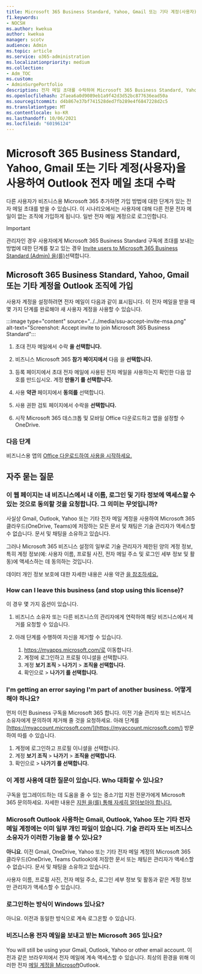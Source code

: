 ```yaml
---
title: Microsoft 365 Business Standard, Yahoo, Gmail 또는 기타 계정(사용자)을 사용하여 Outlook 전자 메일 초대 수락
f1.keywords:
- NOCSH
ms.author: kwekua
author: kwekua
manager: scotv
audience: Admin
ms.topic: article
ms.service: o365-administration
ms.localizationpriority: medium
ms.collection:
- Adm_TOC
ms.custom:
- AdminSurgePortfolio
description: 전자 메일 초대를 수락하여 Microsoft 365 Business Standard, Yahoo, Gmail 또는 Outlook 사용하여 조직에 가입합니다.
ms.openlocfilehash: 2faea6a0d9089eb1a9f42d3d52bc877636ead50a
ms.sourcegitcommit: d4b867e37bf741528ded7fb289e4f6847228d2c5
ms.translationtype: MT
ms.contentlocale: ko-KR
ms.lasthandoff: 10/06/2021
ms.locfileid: "60196124"
---
```

# <a name="accept-an-email-invitation-to-a-microsoft-365-business-standard-subscription-organization-using-an-outlook-yahoo-gmail-or-other-account-user"></a>Microsoft 365 Business Standard, Yahoo, Gmail 또는 기타 계정(사용자)을 사용하여 Outlook 전자 메일 초대 수락

다른 사용자가 비즈니스용 Microsoft 365 추가하면 가입 방법에 대한 단계가 있는 전자 메일 초대를 받을 수 있습니다. 이 시나리오에서는 사용자에 대해 다른 전문 전자 메일이 없는 조직에 가입하게 됩니다. 일반 전자 메일 계정으로 로그인합니다.

> [!IMPORTANT]
> 관리자인 경우 사용자에게 Microsoft 365 Business Standard 구독에 초대를 보내는 방법에 대한 단계를 찾고 있는 경우 [Invite users to Microsoft 365 Business Standard (Admin) 을(를)](admin-invite-business-standard.md)선택합니다.

## <a name="join-a-microsoft-365-business-standard-organization-using-an-outlook-yahoo-gmail-or-other-account"></a>Microsoft 365 Business Standard, Yahoo, Gmail 또는 기타 계정을 Outlook 조직에 가입

사용자 계정을 설정하려면 전자 메일이 다음과 같이 표시됩니다. 이 전자 메일을 받을 때 몇 가지 단계를 완료해야 새 사용자 계정을 사용할 수 있습니다.

:::image type="content" source="../../media/ssu-accept-invite-msa.png" alt-text="Screenshot: Accept invite to join Microsoft 365 Business Standard":::

1. 초대 전자 메일에서 수락 **을 선택합니다.**

2. 비즈니스 Microsoft 365 **참가 페이지에서** 다음 을 **선택합니다.**

3. 등록 페이지에서 초대 전자 메일에 사용된 전자 메일을 사용하는지 확인한 다음 암호를 만드십시오. 계정 **만들기 를 선택합니다.**

4. 사용 **약관** 페이지에서 **동의를** 선택합니다.

5. 사용 권한 검토 페이지에서 수락을 **선택합니다.**

6. 시작 Microsoft 365 데스크톱 및 모바일 Office 다운로드하고 앱을 설정할 수 OneDrive.

### <a name="next-steps"></a>다음 단계

비즈니스용 앱의 [Office 다운로드하여 사용을 시작하세요.](https://support.microsoft.com/office/install-office-apps-from-office-365-dcf2d841-dac7-455b-9a77-fc8f7ee92702)

## <a name="frequently-asked-questions"></a>자주 묻는 질문

### <a name="the-webpage-is-asking-me-to-agree-that-my-business-has-access-to-my-name-sign-in-and-other-information--what-does-that-mean"></a>이 웹 페이지는 내 비즈니스에서 내 이름, 로그인 및 기타 정보에 액세스할 수 있는 것으로 동의할 것을 요청합니다. 그 의미는 무엇입니까?

사실상 Gmail, Outlook, Yahoo 또는 기타 전자 메일 계정을 사용하여 Microsoft 365 클라우드(OneDrive, Teams)에 저장하는 모든 문서 및 채팅은  기술 관리자가 액세스할 수 없습니다. 문서 및 채팅을 소유하고 있습니다.

그러나 Microsoft 365 비즈니스 설정의 일부로 기술 관리자가 제한된 양의 계정 정보, 특히 계정 정보(예: 사용자 이름, 프로필 사진, 전자 메일 주소 및 로그인 세부 정보 및 활동)에 액세스하는 데 동의하는 것입니다.

데이터 개인 정보 보호에 대한 자세한 내용은 사용 약관 [을 참조하세요.](https://ssu.office.com/terms/en-US/smb_eula.txt)

### <a name="how-can-i-leave-this-business-and-stop-using-this-license"></a>How can I leave this business (and stop using this license)?

이 경우 몇 가지 옵션이 있습니다.  

1. 비즈니스 소유자 또는 다른 비즈니스의 관리자에게 연락하여 해당 비즈니스에서 제거를 요청할 수 있습니다.

2. 아래 단계를 수행하여 자신을 제거할 수 있습니다.

    1. https://myapps.microsoft.com/로 이동합니다.
    2. 계정에 로그인하고 프로필 이니셜을 선택합니다.
    3. 계정 **보기 조직**  >  **나가기**  >  **조직을 선택합니다.**
    4. 확인으로   >  **나가기 를 선택합니다.**

### <a name="im-getting-an-error-saying-im-part-of-another-business--what-do-i-do"></a>I'm getting an error saying I'm part of another business.  어떻게 해야 하나요?

먼저 이전 Business 구독을 Microsoft 365 합니다. 이전 기술 관리자 또는 비즈니스 소유자에게 문의하여 제거해 줄 것을 요청하세요. 아래 단계를 [https://myaccount.microsoft.com/](https://myaccount.microsoft.com/) 방문하여 따를 수 있습니다.

1. 계정에 로그인하고 프로필 이니셜을 선택합니다.
2. 계정 **보기 조직**  >  **나가기**  >  **조직을 선택합니다.**
3. 확인으로   >  **나가기 를 선택합니다.**

### <a name="i-have-a-question-about-using-this-account-who-can-i-talk-to"></a>이 계정 사용에 대한 질문이 있습니다. Who 대화할 수 있나요?

구독을 업그레이드하는 데 도움을 줄 수 있는 중소기업 지원 전문가에게 Microsoft 365 문의하세요. 자세한 내용은 [지원 을(를) 통해 자세히 알아보아야 합니다.](../../business-video/get-help-support.md)

### <a name="the-gmail-outlook-yahoo-or-other-email-account-that-im-using-as-a-microsoft-account-already-has-some-personal-files-in-it-can-the-technical-administrator-or-business-owner-see-these"></a>Microsoft Outlook 사용하는 Gmail, Outlook, Yahoo 또는 기타 전자 메일 계정에는 이미 일부 개인 파일이 있습니다. 기술 관리자 또는 비즈니스 소유자가 이러한 기능을 볼 수 있나요?

**아니요**. 이전 Gmail, OneDrive, Yahoo 또는 기타 전자 메일 계정의 Microsoft 365 클라우드(OneDrive, Teams Outlook)에 저장한 문서  또는 채팅은 관리자가 액세스할 수 없습니다.  문서 및 채팅을 소유하고 있습니다.

사용자 이름, 프로필 사진, 전자 메일 주소, 로그인 세부 정보 및 활동과 같은 계정 정보만 관리자가 액세스할 수 있습니다.

### <a name="does-the-way-i-login-to-windows-change"></a>로그인하는 방식이 Windows 있나요?

아니요. 이전과 동일한 방식으로 계속 로그온할 수 있습니다.

### <a name="how-can-i-send-and-receive-emails-with-microsoft-365-business"></a>비즈니스용 전자 메일을 보내고 받는 Microsoft 365 있나요?

You will still be using your Gmail, Outlook, Yahoo or other email account.  이전과 같은 브라우저에서 전자 메일에 계속 액세스할 수 있습니다. 최상의 환경을 위해 이러한 전자 [메일 계정을 Microsoft](https://support.microsoft.com/office/add-an-email-account-to-outlook-6e27792a-9267-4aa4-8bb6-c84ef146101b)Outlook.
